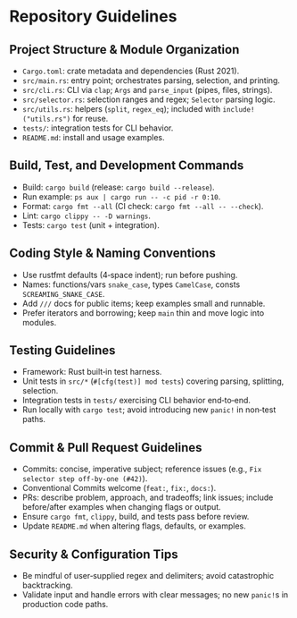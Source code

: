 # Repository Guidelines

## Project Structure & Module Organization
- `Cargo.toml`: crate metadata and dependencies (Rust 2021).
- `src/main.rs`: entry point; orchestrates parsing, selection, and printing.
- `src/cli.rs`: CLI via `clap`; `Args` and `parse_input` (pipes, files, strings).
- `src/selector.rs`: selection ranges and regex; `Selector` parsing logic.
- `src/utils.rs`: helpers (`split`, `regex_eq`); included with `include!("utils.rs")` for reuse.
- `tests/`: integration tests for CLI behavior.
- `README.md`: install and usage examples.

## Build, Test, and Development Commands
- Build: `cargo build` (release: `cargo build --release`).
- Run example: `ps aux | cargo run -- -c pid -r 0:10`.
- Format: `cargo fmt --all` (CI check: `cargo fmt --all -- --check`).
- Lint: `cargo clippy -- -D warnings`.
- Tests: `cargo test` (unit + integration).

## Coding Style & Naming Conventions
- Use rustfmt defaults (4‑space indent); run before pushing.
- Names: functions/vars `snake_case`, types `CamelCase`, consts `SCREAMING_SNAKE_CASE`.
- Add `///` docs for public items; keep examples small and runnable.
- Prefer iterators and borrowing; keep `main` thin and move logic into modules.

## Testing Guidelines
- Framework: Rust built‑in test harness.
- Unit tests in `src/*` (`#[cfg(test)] mod tests`) covering parsing, splitting, selection.
- Integration tests in `tests/` exercising CLI behavior end‑to‑end.
- Run locally with `cargo test`; avoid introducing new `panic!` in non‑test paths.

## Commit & Pull Request Guidelines
- Commits: concise, imperative subject; reference issues (e.g., `Fix selector step off‑by‑one (#42)`).
- Conventional Commits welcome (`feat:`, `fix:`, `docs:`).
- PRs: describe problem, approach, and tradeoffs; link issues; include before/after examples when changing flags or output.
- Ensure `cargo fmt`, `clippy`, build, and tests pass before review.
- Update `README.md` when altering flags, defaults, or examples.

## Security & Configuration Tips
- Be mindful of user‑supplied regex and delimiters; avoid catastrophic backtracking.
- Validate input and handle errors with clear messages; no new `panic!`s in production code paths.

